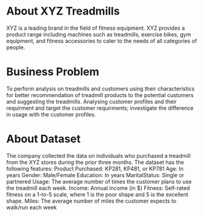 # About XYZ Treadmills
XYZ is a leading brand in the field of fitness equipment. XYZ provides a product range including machines such as treadmills, exercise bikes, gym equipment, and fitness accessories to cater to the needs of all categories of people.

# Business Problem
To perform analysis on treadmills and customers using their characteristics for better recommendation of treadmill products to the potential customers and suggesting the treadmills. Analysing customer profiles and their requirment and target the customer requirments; investigate the difference in usage with the customer profiles.

# About Dataset
The company collected the data on individuals who purchased a treadmill from the XYZ stores during the prior three months. The dataset has the following features:
Product Purchased:	KP281, KP481, or KP781
Age:	In years
Gender:	Male/Female
Education:	In years
MaritalStatus:	Single or partnered
Usage:	The average number of times the customer plans to use the treadmill each week.
Income:	Annual income (in $)
Fitness:	Self-rated fitness on a 1-to-5 scale, where 1 is the poor shape and 5 is the excellent shape.
Miles:	The average number of miles the customer expects to walk/run each week
